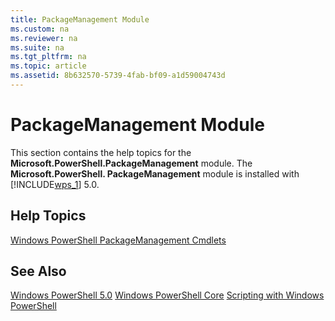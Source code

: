 ```yaml
---
title: PackageManagement Module
ms.custom: na
ms.reviewer: na
ms.suite: na
ms.tgt_pltfrm: na
ms.topic: article
ms.assetid: 8b632570-5739-4fab-bf09-a1d59004743d
---
```

# PackageManagement Module
This section contains the help topics for the **Microsoft.PowerShell.PackageManagement** module. The **Microsoft.PowerShell. PackageManagement** module is installed with [!INCLUDE[wps_1](../Token/wps_1_md.md)] 5.0.

## Help Topics
[Windows PowerShell PackageManagement Cmdlets](http://technet.microsoft.com/library/dn890706(v=wps.640).aspx)

## See Also
[Windows PowerShell 5.0](../Topic/Windows-PowerShell-5.0.md)
[Windows PowerShell Core](assetId:///4b75f1e4-f327-48f3-92ab-bf5435094d41)
[Scripting with Windows PowerShell](../Topic/Scripting-with-Windows-PowerShell.md)

